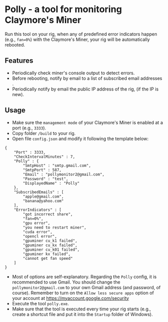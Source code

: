 # Polly - a tool for monitoring Claymore's Miner

Run this tool on your rig, when any of predefined error indicators happen (e.g., `fan=0%`) with the Claymore's Miner, your rig will be automatically rebooted.

## Features
* Periodically check miner's console output to detect errors.
* Before rebooting, notify by email to a list of subscribed email addresses .
* Periodically notify by email the public IP address of the rig, (if the IP is new).

## Usage
* Make sure the `management mode` of your Claymore's Miner is enabled at a port (e.g., `3333`).
* Copy folder `/build` to your rig.
* Open file `config.json` and modify it following the template below:
```
{
    "Port" : 3333,
    "CheckIntervalMinutes" : 7,
    "Polly" : {
        "SmtpHost" : "smtp.gmail.com",
        "SmtpPort" : 587,
        "Email" : "pollymonitor2@gmail.com",
        "Password" : "test",
        "DisplayedName" : "Polly"
    },
    "SubscribedEmails" : [
        "apple@gmail.com",
        "banana@yahoo.com"
    ],
    "ErrorIndicators" : [
        "got incorrect share",
        "fan=0%",
        "gpu error",
        "you need to restart miner",
        "cuda error",
        "opencl error",
        "gpuminer cu_k1 failed",
        "gpuminer cu_kx failed",
        "gpuminer cu_k01 failed",
        "gpuminer kx failed",
        "cannot get fan speed"
    ]
}
```
* Most of options are self-explanatory. Regarding the `Polly` config, it is recommended to use Gmail. You should change the `pollymonitor2@gmail.com` to your own Gmail address (and password, of course). Remember to turn on the  `Allow less secure apps` option of your account at https://myaccount.google.com/security
* Execute the tool `polly.exe`.
* Make sure that the tool is executed every time your rig starts (e.g., create a shortcut file and put it into the `Startup` folder of Windows).
